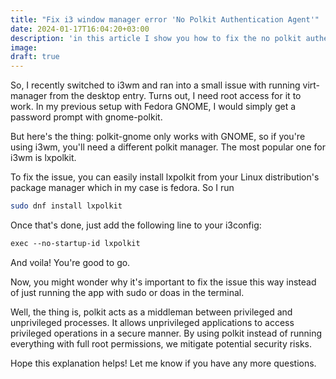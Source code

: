 ```yaml
---
title: "Fix i3 window manager error 'No Polkit Authentication Agent'"
date: 2024-01-17T16:04:20+03:00
description: 'in this article I show you how to fix the no polkit authentication agent error on linux if you are using i3 window manager | the steps may help you with another window manager'
image: 
draft: true
---
```


So, I recently switched to i3wm and ran into a small issue with running virt-manager
from the desktop entry. Turns out, I need root access for it to work. In my previous
setup with Fedora GNOME, I would simply get a password prompt with gnome-polkit.

But here's the thing: polkit-gnome only works with GNOME, so if you're using i3wm,
you'll need a different polkit manager. The most popular one for i3wm is lxpolkit. 

To fix the issue, you can easily install lxpolkit from your Linux distribution's
package manager which in my case is fedora. So I run 
```bash
sudo dnf install lxpolkit
```
Once that's done, just add the following
line to your i3config:
```i3
exec --no-startup-id lxpolkit
```

And voila! You're good to go.

Now, you might wonder why it's important to fix the issue this way instead of 
just running the app with sudo or doas in the terminal.

Well, the thing is, polkit acts as a middleman between privileged and unprivileged processes. 
It allows unprivileged applications to access privileged operations in a secure
manner. By using polkit instead of running everything with full root permissions,
we mitigate potential security risks.

Hope this explanation helps! Let me know if you have any more questions.
